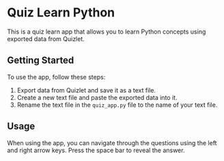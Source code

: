 # Quiz Learn Python

This is a quiz learn app that allows you to learn Python concepts using exported data from Quizlet.

## Getting Started

To use the app, follow these steps:

1. Export data from Quizlet and save it as a text file.
2. Create a new text file and paste the exported data into it.
3. Rename the text file in the `quiz_app.py` file to the name of your text file.

## Usage

When using the app, you can navigate through the questions using the left and right arrow keys. Press the space bar to reveal the answer.

